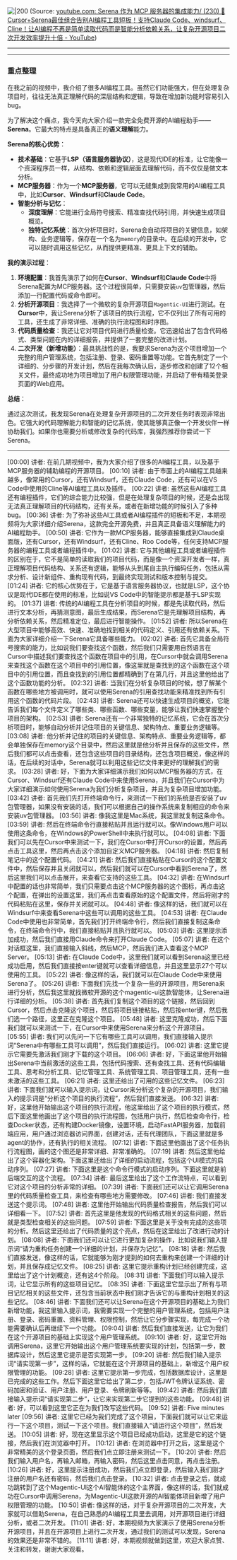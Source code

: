 
![|200](https://i.ytimg.com/vi/DZ-gLebVnmg/hqdefault.jpg)
(Source: [youtube.com: Serena 作为 MCP 服务器的集成能力/ (230) 🚀Cursor+Serena最佳组合告别AI编程工具短板！支持Claude Code、windsurf、Cline！让AI编程不再是简单读取代码而是智能分析依赖关系，让复杂开源项目二次开发效率提升十倍 - YouTube](https://youtu.be/DZ-gLebVnmg?t=77))





---



---
### **重点整理**

在我之前的视频中，我介绍了很多AI编程工具。虽然它们功能强大，但在处理复杂项目时，往往无法真正理解代码的深层结构和逻辑，导致在增加新功能时容易引入bug。

为了解决这个痛点，我今天向大家介绍一款完全免费开源的AI编程助手——**Serena**。它最大的特点是具备真正的**语义理解**能力。

**Serena的核心优势**：

*   **技术基础**：它基于**LSP（语言服务器协议）**，这是现代IDE的标准，让它能像一个资深程序员一样，从结构、依赖和逻辑层面去理解代码，而不仅仅是做文本分析。
*   **MCP服务器**：作为一个**MCP服务器**，它可以无缝集成到我常用的AI编程工具中，比如**Cursor**、**Windsurf**和**Claude Code**。
*   **智能分析与记忆**：
    *   **深度理解**：它能进行全局符号搜索、精准查找代码引用，并快速生成项目概览。
    *   **独特记忆系统**：首次分析项目时，Serena会自动将项目的关键信息，如架构、业务逻辑等，保存在一个名为`memory`的目录中。在后续的开发中，它可以随时调用这些记忆，从而提供更精准、更具上下文的辅助。

**我的演示过程**：

1.  **环境配置**：我首先演示了如何在**Cursor**、**Windsurf**和**Claude Code**中将Serena配置为MCP服务器。这个过程很简单，只需要安装`uv`包管理器，然后添加一行配置代码或命令即可。
2.  **分析开源项目**：我选择了一个微软的复杂开源项目`Magentic-UI`进行测试。在**Cursor**中，我让Serena分析了该项目的执行流程，它不仅列出了所有可用的工具，还生成了非常详细、准确的执行流程图和时序图。
3.  **代码质量检查**：我还让它对项目代码进行质量检查。它迅速给出了包含代码格式、类型问题在内的详细报告，并提供了一套完整的改进计划。
4.  **二次开发（新增功能）**：最具挑战性的是，我要求Serena为这个项目增加一个完整的用户管理系统，包括注册、登录、密码重置等功能。它首先制定了一个详细的、分步骤的开发计划，然后在我每次确认后，逐步修改和创建了12个相关文件，最终成功地为项目增加了用户权限管理功能，并启动了带有精美登录页面的Web应用。

**总结**：

通过这次测试，我发现Serena在处理复杂开源项目的二次开发任务时表现非常出色。它强大的代码理解能力和智能的记忆系统，使其能够真正像一个开发伙伴一样协助我们。如果你也需要分析或修改复杂的代码库，我强烈推荐你尝试一下Serena。


---

[00:00] 讲者: 在前几期视频中，我为大家介绍了很多的AI编程工具，以及基于MCP服务器的辅助编程的开源项目。
[00:10] 讲者: 由于市面上的AI编程工具越来越多，像常用的Cursor，还有Windsurf，还有Claude Code，还有可以在VS Code中使用的Cline等AI编程工具以及插件。
[00:22] 讲者: 虽然这些AI编程工具还有编程插件，它们的综合能力比较强，但是在处理复杂项目的时候，还是会出现无法真正理解项目的代码结构，还有关系，或者在新增功能的时候引入了多种bug。
[00:36] 讲者: 为了弥补这些AI工具或者AI编程插件的短板和不足，本期视频将为大家详细介绍Serena，这款完全开源免费，并且真正具备语义理解能力的AI编程助手。
[00:50] 讲者: 它作为一款MCP服务器，能够直接集成到Claude桌面版，还有Cursor，还有Windsurf，还有Cline、Roo Code等，任何支持MCP服务器的编程工具或者编程插件中。
[01:02] 讲者: 它与其他编程工具或者编程插件的区别在于，它不是简单的读取我们的项目代码，而是像一个资深开发者一样，真正理解项目代码结构、关系还有逻辑，能够从头到尾自主执行编码任务，包括从需求分析、设计新组件、重构现有代码，到最终实现测试和版本控制与提交。
[01:24] 讲者: 它的核心优势在于，它是基于语言服务器协议，也就是LSP，这个协议是现代IDE都在使用的标准，比如说VS Code中的智能提示都是基于LSP实现的。
[01:37] 讲者: 传统的AI编程工具在分析项目的时候，都是先读取代码，然后进行文本分析，再猜测意图，最后生成结果，而Serena它是先理解项目结构，再分析依赖关系，然后精准定位，最后进行智能操作。
[01:52] 讲者: 所以Serena在大型项目中能够高效、快速、准确地找到相关的代码定义、引用还有依赖关系。下面为大家详细介绍一下Serena它具备哪些能力。
[02:02] 讲者: 首先它具备全局符号搜索的能力，比如说我们要查找这个函数，然后我们只需要用自然语言在Cursor中描述我们要查找这个函数在项目中的引用，在Cursor中就会调用Serena来查找这个函数在这个项目中的引用位置，像这里就是查找到的这个函数在这个项目中的引用位置，而且查找到的引用位置都精确到了在第几行，并且这里他给出了这个函数功能的分析。
[02:32] 讲者: 当我们在分析复杂项目的时候，想了解某个函数在哪些地方被调用时，就可以使用Serena的引用查找功能来精准找到所有引用这个函数的代码片段。
[02:43] 讲者: Serena还可以快速生成项目的概览，它能告诉我们每个文件定义了哪些类、哪些函数、哪些变量，能够让我们快速掌握整个项目的架构。
[02:53] 讲者: Serena还有一个非常独特的记忆系统，它会在首次分析项目时，能够自动分析并记住项目的关键信息、架构特点、重要业务逻辑等。
[03:08] 讲者: 他分析并记住的项目的关键信息、架构特点、重要业务逻辑等，都会单独保存在memory这个目录中，然后这里就是他分析并且保存的这些文件，然后我们都可以点击查看，还包含这些项目的目录结构，还包含项目概览，像这样的话，在后续的对话中，Serena就可以利用这些记忆文件来更好的理解我们的需求。
[03:28] 讲者: 好，下面为大家详细演示我们如何以MCP服务器的方式，在Cursor、Windsurf还有Claude Code中来使用Serena，并且我们在Cursor中为大家详细演示如何使用Serena为我们分析复杂项目，并且为复杂项目增加功能。
[03:42] 讲者: 首先我们先打开终端命令行，来测试一下我们的系统是否安装了uv包管理器，如果没有安装的话，我们可以根据自己的操作系统来复制相应的命令来安装uv包管理器。
[03:56] 讲者: 像我这里是Mac系统，我这里就复制这条命令。
[03:59] 讲者: 然后在终端命令行直接粘贴并且运行就可以。像Windows用户可以使用这条命令，在Windows的PowerShell中来执行就可以。
[04:08] 讲者: 下面我们可以先在Cursor中来测试一下，我们在Cursor中打开Cursor的设置，然后再点击工具这里，然后再点击这个添加自定义MCP服务器。
[04:18] 讲者: 然后复制笔记中的这个配置代码。
[04:21] 讲者: 然后我们直接粘贴在Cursor的这个配置文件中，然后保存并且关闭就可以，然后我们就可以在Cursor中看到Serena了，然后这里我们可以点击展开，来查看它支持的这些工具。
[04:32] 讲者: 在Windsurf中配置的话也非常简单，我们只需要点击这个MCP服务器的这个图标，再点击这个配置，在弹出的设置这里，我们再点击查看原始的这个配置文件，然后将刚才的代码粘贴在这里，保存并关闭就可以。
[04:48] 讲者: 像这样的话，我们就可以在Windsurf中来查看Serena中这些可以调用的这些工具。
[04:53] 讲者: 在Claude Code中使用也非常简单，首先我们打开终端命令行，然后我们直接复制这条命令，在终端命令行中，我们直接粘贴并且执行就可以。
[05:03] 讲者: 这里提示添加成功，然后我们直接用Claude命令来打开Claude Code。
[05:07] 讲者: 在这个对话框这里，我们直接输入斜线，然后MCP，然后我们进入查看这个MCP Server。
[05:13] 讲者: 在Claude Code中，这里我们就可以看到Serena这里已经成功启用，然后我们直接按enter键就可以查看详细信息，并且这里显示27个可以使用的工具。
[05:22] 讲者: 像这样的话，我们就可以在Claude Code中来使用Serena了。
[05:26] 讲者: 下面我们先找一个复杂一些的开源项目，用Serena来进行分析，然后我这里就找微软开源的这个magentic-ui这款智能体，让Serena进行详细的分析。
[05:38] 讲者: 首先我们复制这个项目的这个链接，然后回到Cursor，然后点击克隆这个项目，然后将项目链接粘贴，然后按enter键，然后我们选一个路径，这里正在克隆这个项目。
[05:48] 讲者: 这里克隆成功，然后下面我们就可以来测试一下，在Cursor中来使用Serena来分析这个开源项目。
[05:55] 讲者: 我们可以先问一下它有哪些工具可以调用，我们直接输入提示词“Serena中有哪些工具可以调用”，然后我们直接运行。
[06:02] 讲者: 这里它提示它需要先激活我们刚才下载的这个项目。
[06:06] 讲者: 好，下面这里他开始输出Serena中当前激活的这些工具，包括代码搜索、还有查找工具、还有代码编辑工具、思考和分析工具、记忆管理工具、系统管理工具、项目管理工具，还有一些未激活的这些工具。
[06:21] 讲者: 这里还给出了可用的这些记忆文件。
[06:23] 讲者: 下面我们就可以输入提示词，让Cursor来分析这个复杂的开源项目，我们输入的提示词是“分析这个项目的执行流程”，然后我们直接发送。
[06:32] 讲者: 好，这里他开始输出这个项目的执行流程，他这里给出了这个项目的执行模式，然后下面这里他画出了这个项目的执行流程图，包括用户执行，然后检查命令行，检查Docker状态，还有构建Docker镜像，设置环境，启动FastAPI服务器，加载前端应用，用户通过浏览器访问界面，创建对话，还有代理团队，下面这里就是多agent的协作，还有执行的相关流程。
[07:12] 讲者: 下面这里他画出了这个任务执行流程图，画的这个图还是非常详细、非常准确的。
[07:19] 讲者: 然后这里他给出了这个容器化架构。下面这里还给出了详细的启动流程，包括这个UI模式的启动序列。
[07:27] 讲者: 下面这里是这个命令行模式的启动序列。下面这里就是前后端交互的这个流程。
[07:34] 讲者: 最后这里给出了这个工作流特点，可以看到它对这个项目的分析非常的详细。
[07:39] 讲者: 下面我们还可以让它调用Serena里的代码质量检查工具，来检查有哪些地方需要修改。
[07:46] 讲者: 我们直接发送这个提示词。
[07:48] 讲者: 这里他开始输出代码质量检查报告，然后我们可以详细看一下。
[07:52] 讲者: 首先这里是他发现的代码格式相关的这些问题，然后就是类型检查相关的这些问题。
[07:59] 讲者: 下面这里是关于没有完成的这些项的分析。然后这里还给出了代码质量的这个亮点，然后在这里给出了改进行动的计划。
[08:08] 讲者: 下面我们还可以让它进行更加复杂的操作，比如说我们输入提示词“请为重构任务创建一个详细的计划，并保存为记忆”。
[08:18] 讲者: 然后我们直接发送，像这样的话，它就能够为刚才提到的如何去重构来创建一个详细的计划，并且保存成记忆文件。
[08:25] 讲者: 这里它提示重构计划已经创建完成，这里给出了这个计划概览，还有这4个阶段。
[08:31] 讲者: 下面我们可以输入提示词，让它显示所有的这些项目记忆。
[08:35] 讲者: 下面这里它显示出了所有与项目记忆相关的这些文件，还包含当前状态中我们刚才告诉它的与重构计划相关的这些记忆。
[08:46] 讲者: 下面我们还可以让Serena在这个开源项目的基础上为我们新增功能，我这里输入提示词，我需要实现一个完整的用户管理系统，包括用户注册、登录、密码重置、资料管理、权限控制，然后让它分步骤实现，每完成一个功能需要确认后再继续下一个功能。
[09:04] 讲者: 然后我们直接发送，让它为我们在这个开源项目的基础上实现这个用户管理系统。
[09:10] 讲者: 好，这里它开始调用Serena，这里它开始输出这个用户管理系统要实现的计划，包括第一步，数据库设计，然后这里它提示是否实现第一步。
[09:20] 讲者: 然后我们输入提示词“请实现第一步”，这样的话，它就能在这个开源项目的基础上，新增这个用户权限管理的功能。
[09:28] 讲者: 这里它提示第一步完成，包括数据库设计，这里是已完成的这些工作。然后下面这里它给出了第二步，包括JWT令牌认证系统、密码加密和验证、用户注册、用户登录、令牌刷新等等。
[09:42] 讲者: 然后我们直接输入提示词“请实现第二步”，让它来实现第二步它提到的这些功能。
[09:48] 讲者: 好，可以看到这里它正在为我们改写这些代码。
[09:52] 讲者: Five minutes later
[09:56] 讲者: 这里它已经为我们完成了这个项目，下面我们就可以让它来运行一下这个项目，测试一下这个项目。我们直接输入“请运行这个项目”，然后发送。
[10:05] 讲者: 好，现在这里显示这个项目已经成功启动，这里是它的这个链接，然后我们在浏览器中打开。
[10:12] 讲者: 在浏览器中打开之后，这里是这个非常精美的这个登录页面，然后我们点立即注册来测试一下。
[10:20] 讲者: 然后我们输入用户名，再输入邮箱，再输入密码，然后这里点击同意，再点击注册。
[10:26] 讲者: 好，这里提示注册成功，然后我们点立即登录，然后输入我们刚才注册的用户名还有密码，然后我们点击登录。
[10:32] 讲者: 点击登录之后，就成功跳转到了这个Magentic-UI这个AI智能体的这个主界面，像这样的话，我们就成功在Cursor中调用Serena，为Magentic-UI这款开源的AI智能体项目新增了用户权限管理的功能。
[10:50] 讲者: 像这样的话，对于复杂开源项目的二次开发，大家就可以借助Serena，在自己熟悉的AI编程工具里去调用，对开源项目进行详细分析，或者二次开发。
[11:01] 讲者: 好，本期视频为大家演示了使用Serena分析开源项目，并且在开源项目上进行二次开发，通过我们的测试可以发现，Serena的效果还是非常不错的。
[11:11] 讲者: 好，本期视频就做到这里，欢迎大家点赞、关注和转发，谢谢大家观看。

